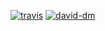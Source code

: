 [travis-image]: https://travis-ci.org/marco-carvalho/resume.svg
[travis-url]: https://travis-ci.org/marco-carvalho/resume
[david-dm-image]: https://david-dm.org/marco-carvalho/resume/status.svg
[david-dm-url]: https://david-dm.org/marco-carvalho/resume

[![travis][travis-image]][travis-url]
[![david-dm][david-dm-image]][david-dm-url]